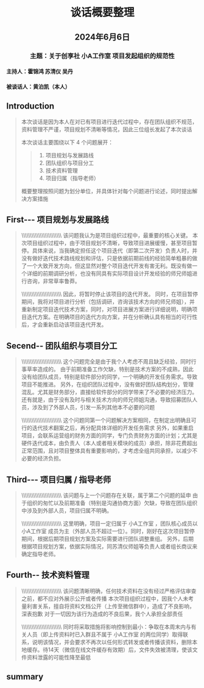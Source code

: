 <h1 align = "center"> 谈话概要整理 </h1>

<h2 align = "center"> 2024年6月6日 </h2>

<h3 align = "center"> 主题：关于创享社 小A工作室 项目发起组织的规范性 </h3>

<h4 align = "left"> 主持人：霍锦鸿 苏清仪 吴丹 </h4>

<h4 align = "left"> 被谈话人：黄泊凯（本人） </h4>

## Introduction

>
> 本次谈话是因为本人在对已有项目进行迭代过程中，存在团队组织不规范，资料管理不严谨，项目规划不清晰等情况，因此三位组长发起了本次谈话
>
> 本次谈话主要围绕以下 4 个问题展开：
>
> > 1. 项目规划与发展路线
> > 2. 团队组织与项目分工
> > 3. 技术资料管理
> > 4. 项目归属（指导老师）
>
> 概要整理按照问题为划分单位，并具体针对每个问题进行论述，同时提出解决方案措施
>

## First--- 项目规划与发展路线

> \\\\\\\\\\\\\\\\\\\\\\\\\\\\\\\\\\\\\\\\\\\\\\\\
> 该问题我认为是项目组织过程中，最重要的核心关键。
> 本次项目组织过程中，由于项目规划不清晰，导致项目进展缓慢，甚至项目暂停。具体来说，当我确定担任这个项目迭代（即第二次开发）负责人时，并没有做好迭代技术路线规划和评估，只是依据前期前线的经验简单粗暴的做了一个大致开发方向，但这显然对整个项目迭代开发有害无利。既没有做一个详细的前期调研分析，也没有同具有实际项目设计开发经验的师兄师姐进行咨询，非常草率鲁莽。
>
> \\\\\\\\\\\\\\\\\\\\\\\\\\\\\\\\\\\\\\\\\\\\\\\\
> 因此，将暂时停止该项目的迭代开发。
> 同时，在项目暂停期间，我将对项目进行分析（包括调研，咨询该技术方向的师兄师姐），并重新制定项目迭代技术方案，同时，对项目进展方案进行详细说明，明确项目迭代方案。在明确项目的迭代方向方案，并在分析确认具有相当的可行性后，才会重新启动该项目迭代开发。

## Secend-- 团队组织与项目分工

> \\\\\\\\\\\\\\\\\\\\\\\\\\\\\\\\\\\\\\\\\\\\\\\\
> 这个问题完全是由于我个人考虑不周且缺乏经验，同时行事草率造成的。
> 由于前期准备工作欠缺，特别是技术方案的不成熟，因此没有给团队成员，特别是软件部分的同学，一个明确的开发任务需求。导致项目不能推进。
> 另外，在组织团队过程中，没有做好团队结构划分，管理混乱。尤其是财务部分，直接给软件部分的同学带来了不必要的经济压力。
> 还有就是，由于没有及时与相关技术方向的师兄师姐沟通，导致招募团队人员，涉及到了外部人员，引发一系列其他本不必要的问题
>
> \\\\\\\\\\\\\\\\\\\\\\\\\\\\\\\\\\\\\\\\\\\\\\\\
> 这个问题同第一个问题解决方案相同，在制定出明确且可行的迭代技术翻案之后，再分配具体详细的开发任务需求
> 另外，如果重启项目，会联系运营组的财务方面的同学，专门负责财务方面的计划；尤其是硬件迭代成本，由负责人（本人或者相关模块的成员）承担，除非花费超出正常范围，且对项目整体具有重要影响的，才考虑全组共同承担，以减少不必要的经济负担。

## Third--- 项目归属 / 指导老师

> \\\\\\\\\\\\\\\\\\\\\\\\\\\\\\\\\\\\\\\\\\\\\\\\
> 该问题与上一个问题存在关联，属于第二个问题的延申
> 由于组织的匆忙以及前期准备（特别是沟通协商方面）欠缺，导致在团队组织中涉及到外部人员，项目归属不明确。
>
> \\\\\\\\\\\\\\\\\\\\\\\\\\\\\\\\\\\\\\\\\\\\\\\\
> 这里明确，项目一定归属于 小A工作室 ，团队核心成员以 小A工作室 成员为主（外部人员不超过一位）。同时，刚好在这次项目暂停期间，根据后期项目规划方案及实际需要进行团队调整重组。
> 另外，后期根据项目规划方案，依据实际情况，同苏清仪师姐等负责人或者组长商议来确定指导老师。

## Fourth-- 技术资料管理

> \\\\\\\\\\\\\\\\\\\\\\\\\\\\\\\\\\\\\\\\\\\\\\\\
> 该问题清晰明确，任何技术资料在没有经过严格评估审查之前，都不应对外展示公开或者传播
> 本次项目组织过程中，因我个人未考量利害关系，擅自将资料文档公开（上传至微信群中），造成了不良影响，深表抱歉
> 对于一切因为该行为造成的不良后果，我个人承担全部责任
>
> \\\\\\\\\\\\\\\\\\\\\\\\\\\\\\\\\\\\\\\\\\\\\\\\
> 同时将采取措施将影响控制到最小：争取在本周末内与有关人员（即上传资料时已入群且不属于 小A工作室 的两位同学）取得联系，说明该情况，并会要求不再次以任何形式转发或者传播该资料，删除本地缓存。待14天（微信在线文件缓存有效期）后，文件失效被清理，使该文件资料泄露的可能性降至最低

## summary
